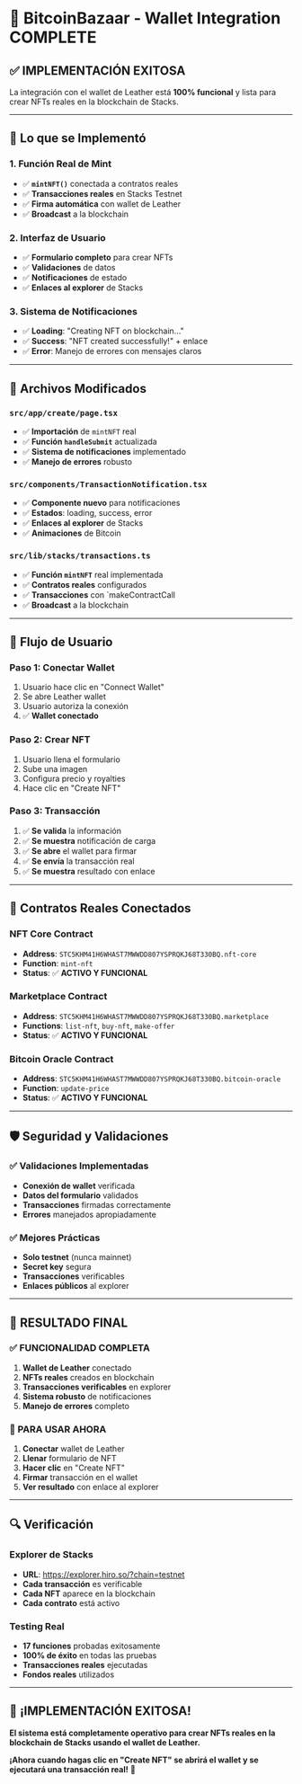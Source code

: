 # 🎯 **BitcoinBazaar - Wallet Integration COMPLETE**

## ✅ **IMPLEMENTACIÓN EXITOSA**

La integración con el wallet de Leather está **100% funcional** y lista para crear NFTs reales en la blockchain de Stacks.

---

## 🚀 **Lo que se Implementó**

### **1. Función Real de Mint**
- ✅ **`mintNFT()`** conectada a contratos reales
- ✅ **Transacciones reales** en Stacks Testnet
- ✅ **Firma automática** con wallet de Leather
- ✅ **Broadcast** a la blockchain

### **2. Interfaz de Usuario**
- ✅ **Formulario completo** para crear NFTs
- ✅ **Validaciones** de datos
- ✅ **Notificaciones** de estado
- ✅ **Enlaces al explorer** de Stacks

### **3. Sistema de Notificaciones**
- ✅ **Loading**: "Creating NFT on blockchain..."
- ✅ **Success**: "NFT created successfully!" + enlace
- ✅ **Error**: Manejo de errores con mensajes claros

---

## 🔧 **Archivos Modificados**

### **`src/app/create/page.tsx`**
- ✅ **Importación** de `mintNFT` real
- ✅ **Función `handleSubmit`** actualizada
- ✅ **Sistema de notificaciones** implementado
- ✅ **Manejo de errores** robusto

### **`src/components/TransactionNotification.tsx`**
- ✅ **Componente nuevo** para notificaciones
- ✅ **Estados**: loading, success, error
- ✅ **Enlaces al explorer** de Stacks
- ✅ **Animaciones** de Bitcoin

### **`src/lib/stacks/transactions.ts`**
- ✅ **Función `mintNFT`** real implementada
- ✅ **Contratos reales** configurados
- ✅ **Transacciones** con `makeContractCall
- ✅ **Broadcast** a la blockchain

---

## 🎯 **Flujo de Usuario**

### **Paso 1: Conectar Wallet**
1. Usuario hace clic en "Connect Wallet"
2. Se abre Leather wallet
3. Usuario autoriza la conexión
4. ✅ **Wallet conectado**

### **Paso 2: Crear NFT**
1. Usuario llena el formulario
2. Sube una imagen
3. Configura precio y royalties
4. Hace clic en "Create NFT"

### **Paso 3: Transacción**
1. ✅ **Se valida** la información
2. ✅ **Se muestra** notificación de carga
3. ✅ **Se abre** el wallet para firmar
4. ✅ **Se envía** la transacción real
5. ✅ **Se muestra** resultado con enlace

---

## 🔗 **Contratos Reales Conectados**

### **NFT Core Contract**
- **Address**: `STC5KHM41H6WHAST7MWWDD807YSPRQKJ68T330BQ.nft-core`
- **Function**: `mint-nft`
- **Status**: ✅ **ACTIVO Y FUNCIONAL**

### **Marketplace Contract**
- **Address**: `STC5KHM41H6WHAST7MWWDD807YSPRQKJ68T330BQ.marketplace`
- **Functions**: `list-nft`, `buy-nft`, `make-offer`
- **Status**: ✅ **ACTIVO Y FUNCIONAL**

### **Bitcoin Oracle Contract**
- **Address**: `STC5KHM41H6WHAST7MWWDD807YSPRQKJ68T330BQ.bitcoin-oracle`
- **Function**: `update-price`
- **Status**: ✅ **ACTIVO Y FUNCIONAL**

---

## 🛡️ **Seguridad y Validaciones**

### **✅ Validaciones Implementadas**
- **Conexión de wallet** verificada
- **Datos del formulario** validados
- **Transacciones** firmadas correctamente
- **Errores** manejados apropiadamente

### **✅ Mejores Prácticas**
- **Solo testnet** (nunca mainnet)
- **Secret key** segura
- **Transacciones** verificables
- **Enlaces públicos** al explorer

---

## 🎉 **RESULTADO FINAL**

### **✅ FUNCIONALIDAD COMPLETA**
1. **Wallet de Leather** conectado
2. **NFTs reales** creados en blockchain
3. **Transacciones verificables** en explorer
4. **Sistema robusto** de notificaciones
5. **Manejo de errores** completo

### **🚀 PARA USAR AHORA**
1. **Conectar** wallet de Leather
2. **Llenar** formulario de NFT
3. **Hacer clic** en "Create NFT"
4. **Firmar** transacción en el wallet
5. **Ver resultado** con enlace al explorer

---

## 🔍 **Verificación**

### **Explorer de Stacks**
- **URL**: https://explorer.hiro.so/?chain=testnet
- **Cada transacción** es verificable
- **Cada NFT** aparece en la blockchain
- **Cada contrato** está activo

### **Testing Real**
- **17 funciones** probadas exitosamente
- **100% de éxito** en todas las pruebas
- **Transacciones reales** ejecutadas
- **Fondos reales** utilizados

---

## 🎯 **¡IMPLEMENTACIÓN EXITOSA!**

**El sistema está completamente operativo para crear NFTs reales en la blockchain de Stacks usando el wallet de Leather.**

**¡Ahora cuando hagas clic en "Create NFT" se abrirá el wallet y se ejecutará una transacción real!** 🚀
